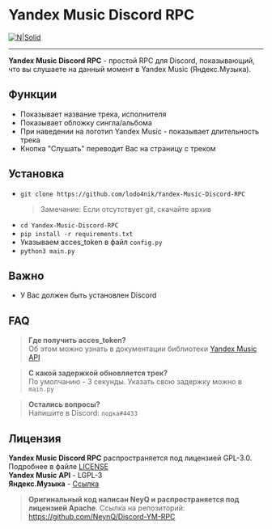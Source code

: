 # Yandex Music Discord RPC

[![N|Solid](https://i.imgur.com/sDQBibw.png)](https://i.imgur.com/sDQBibw.png)

****

**Yandex Music Discord RPC** - простой RPC для Discord, показывающий, что вы слушаете на данный момент в Yandex Music (Яндекс.Музыка). 

## Функции

- Показывает название трека, исполнителя
- Показывает обложку сингла/альбома
- При наведении на логотип Yandex Music - показывает длительность трека
- Кнопка "Слушать" переводит Вас на страницу с треком

## Установка

- `git clone https://github.com/lodo4nik/Yandex-Music-Discord-RPC`
    >Замечание: Если отсутствует git, скачайте архив
- `cd Yandex-Music-Discord-RPC`
- `pip install -r requirements.txt`
- Указываем acces_token в файл `config.py`
- `python3 main.py`

## Важно
- У Вас должен быть установлен Discord

## FAQ
> **Где получить acces_token?**\
Об этом можно узнать в документации библиотеки [Yandex Music API](https://yandex-music.readthedocs.io/en/main/token.html)

>**С какой задержкой обновляется трек?**\
По умолчанию - 3 секунды. Указать свою задержку можно в `main.py`

>**Остались вопросы?**\
Напишите в Discord: `лодка#4433`

## Лицензия
**Yandex Music Discord RPC** распространяется под лицензией GPL-3.0. Подробнее в файле [LICENSE](https://github.com/lodo4nik/Yandex-Music-Discord-RPC/blob/main/LICENSE)\
**Yandex Music API** - LGPL-3\
**Яндекс.Музыка** - [Ссылка](https://yandex.ru/legal/music_mobile_agreement/)

>**Оригинальный код написан NeyQ и распространяется под лицензией Apache**. Ссылка на репозиторий: https://github.com/NeynQ/Discord-YM-RPC
